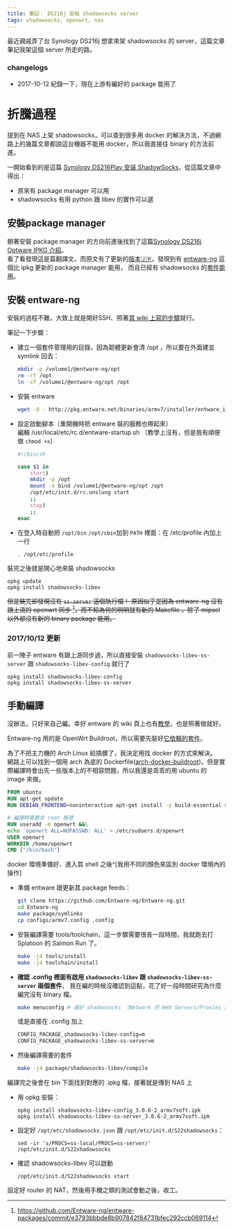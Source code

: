 ```yaml
---
title: 筆記： DS216j 安裝 shadowsocks server
tags: shadowsocks, openwrt, nas
---
```


最近親戚弄了台 Synology DS216j 想拿來架 shadowsocks 的 server，這篇文章筆記我架這個 server 所走的路。

### changelogs

* 2017-10-12 紀錄一下，現在上游有編好的 package 能用了

# 折騰過程

提到在 NAS 上架 shadowsocks，可以查到很多用 docker 的解決方法，不過網路上的幾篇文章都說這台機器不能用 docker，所以我直接往 binary 的方法前進。

一開始看到的是這篇 [Synology DS216Play 安装 ShadowSocks](http://jexbat.com/2016/NAS-Shadowsocks/)，從這篇文章中得出：

  * 原來有 package manager 可以用
  * shadowsocks 有用 python 跟 libev 的實作可以選

## 安裝package manager

朝著安裝 package manager 的方向前進後找到了這篇[Synology DS216j Optware IPKG 介紹][]。  
看了看發現這是篇翻譯文，而原文有了更新的[版本🇯🇵][Synology DS216j Entware-ng 導入]，發現到有 [entware-ng][] 這個比 ipkg 更新的 package manager 能用，
而且已經有 shadowsocks 的[套件能用](http://pkg.entware.net/binaries/armv7/Packages.html)。

## 安裝 entware-ng

安裝的過程不難，大致上就是開好SSH、照著[其 wiki 上寫的步驟][Install on Synology NAS]就行。

筆記一下步驟：

  * 建立一個套件管理用的目錄，因為韌體更新會清 /opt ，所以要在外面建並 symlink 回去：

    ~~~~bash
    mkdir -p /volume1/@entware-ng/opt
    rm -rf /opt
    ln -sf /volume1/@entware-ng/opt /opt
    ~~~~

  * 安裝 entware

    ~~~~bash
    wget -O - http://pkg.entware.net/binaries/armv7/installer/entware_install.sh | /bin/sh
    ~~~~

  * 設定啟動腳本（重開機時把 entware 裝的服務也帶起來）  
    編輯 /usr/local/etc/rc.d/entware-startup.sh （教學上沒有，但是我有順便做 `chmod +x`）

    ~~~~bash
    #!/bin/sh

    case $1 in
        start)
        mkdir -p /opt
        mount -o bind /volume1/@entware-ng/opt /opt
        /opt/etc/init.d/rc.unslung start
        ;;
        stop)
        ;;
    esac
    ~~~~

  * 在登入時自動把 `/opt/bin` `/opt/sbin`加到 `PATH` 裡面：在 /etc/profile 內加上一行

        . /opt/etc/profile

裝完之後就是開心地來裝 shadowsocks

    opkg update
    opkg install shadowsocks-libev

~~但是裝完卻發現沒有 `ss-server` 這個執行檔！
原因似乎是因為 entware-ng 沒有跟上流的 openwrt 同步 [^entware-ng-e3793bbb]，而不知為何的明明就有新的 Makefile ，除了 mipsel 以外卻沒有新的 binary package 能用。~~

### 2017/10/12 更新

前一陣子 entware 有跟上游同步過，所以直接安裝 `shadowsocks-libev-ss-server` 跟 `shadowsocks-libev-config` 就行了

    opkg install shadowsocks-libev-config
    opkg install shadowsocks-libev-ss-server


## 手動編譯

沒辦法，只好來自己編。幸好 entware 的 wiki 頁上也有[教學][Compile packages from sources]，也是照著做就好。

Entware-ng 用的是 OpenWrt Buildroot，所以需要先裝好[它依賴的套件][OpenWrt build system – Installation]。

為了不把主力機的 Arch Linux 給搞髒了，我決定用找 docker 的方式來解決。  
網路上可以找到一個用 arch 為底的 Dockerfile([arch-docker-buildroot][])，但是實際編譯時會出先一些版本上的不相容問題，所以我還是乖乖的用 ubuntu 的 image 來做。

~~~~dockerfile
FROM ubuntu
RUN apt-get update
RUN DEBIAN_FRONTEND=noninteractive apt-get install -y build-essential subversion libncurses5-dev zlib1g-dev gawk gcc-multilib flex git-core gettext libssl-dev unzip python-dev python file wget sudo

# 編譯時需要非 root 帳號
RUN useradd -m openwrt &&\
echo 'openwrt ALL=NOPASSWD: ALL' > /etc/sudoers.d/openwrt
USER openwrt
WORKDIR /home/openwrt
CMD ["/bin/bash"]
~~~~

docker 環境準備好、進入其 shell 之後^[我用不同的顏色來區別 docker 環境內的操作]

  * 準備 entware 跟更新其 package feeds：

    ~~~~{.bash .example}
    git clone https://github.com/Entware-ng/Entware-ng.git
    cd Entware-ng
    make package/symlinks
    cp configs/armv7.config .config
    ~~~~

  * 安裝編譯需要 tools/toolchain，這一步驟需要很長一段時間，我就跑去打 Splatoon 的 Salmon Run 了。

    ~~~~{.bash .example}
    make -j4 tools/install
    make -j4 toolchain/install
    ~~~~

  * **確認 .config 裡面有啟用 `shadowsocks-libev` 跟 `shadowsocks-libev-ss-server` 兩個套件**，
    我在編的時候沒確認到這點，花了好一段時間研究為什麼編完沒有 binary 檔。

    ~~~~{.bash .example}
    make menuconfig # 選好 shadowsocks （Network 的 Web Servers/Proxies 底下）
    ~~~~

    或是直接在 .config 加上

    ~~~~{.bash .example}
    CONFIG_PACKAGE_shadowsocks-libev-config=m
    CONFIG_PACKAGE_shadowsocks-libev-ss-server=m
    ~~~~

  * 然後編譯需要的套件

    ~~~~{.bash .example}
    make -j4 package/shadowsocks-libev/compile
    ~~~~

編譯完之後會在 bin 下面找到對應的 .ipkg 檔，接著就是傳到 NAS 上

  * 用 opkg 安裝：

        opkg install shadowsocks-libev-config_3.0.6-2_armv7soft.ipk
        opkg install shadowsocks-libev-ss-server_3.0.6-2_armv7soft.ipk

  * 設定好 `/opt/etc/shadowsocks.json` 跟 `/opt/etc/init.d/S22shadowsocks`：

        sed -ir 's/PROCS=ss-local/PROCS=ss-server/' /opt/etc/init.d/S22shadowsocks

  * 確認 shadowsocks-libev 可以啟動

        /opt/etc/init.d/S22shadowsocks start

設定好 router 的 NAT，然後用手機之類的測試會動之後，收工。




[OpenWrt build system – Installation]: http://wiki.openwrt.org/doc/howto/buildroot.exigence#install_procedure_on_linux

[arch-docker-buildroot]: https://github.com/jannispinter/arch-openwrt-buildroot
[Compile packages from sources]: https://github.com/Entware-ng/Entware-ng/wiki/Compile-packages-from-sources

[entware-ng#701]: https://github.com/Entware-ng/Entware-ng/issues/701
[^entware-ng-e3793bbb]: <https://github.com/Entware-ng/entware-packages/commit/e3793bbbde8b907842f84731bfec292ccb069114>



[Synology DS216j Optware IPKG 介紹]: https://ky0n.xyz/synology-ds216j-optware-ipkg-init/
[Synology DS216j Entware-ng 導入]: http://jasmin.sakura.ne.jp/blog/0245
[Install on Synology NAS]: https://github.com/Entware-ng/Entware-ng/wiki/Install-on-Synology-NAS
[entware-ng]: https://github.com/Entware-ng/Entware-ng/

